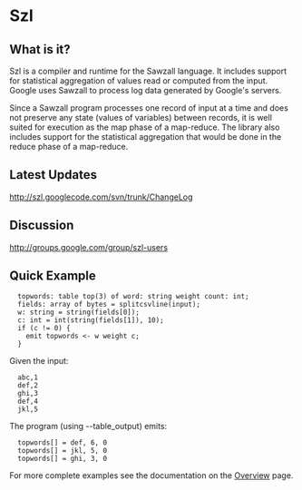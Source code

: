 # Szl #

## What is it? ##

Szl is a compiler and runtime for the Sawzall language.  It includes support for statistical aggregation of values read or computed from the input.  Google uses Sawzall to process log data generated by Google's servers.

Since a Sawzall program processes one record of input at a time and does not preserve any state (values of variables) between records, it is well suited for execution as the map phase of a map-reduce.  The library also includes support for the statistical aggregation that would be done in the reduce phase of a map-reduce.

## Latest Updates ##

http://szl.googlecode.com/svn/trunk/ChangeLog

## Discussion ##

http://groups.google.com/group/szl-users

## Quick Example ##

```
  topwords: table top(3) of word: string weight count: int;
  fields: array of bytes = splitcsvline(input);
  w: string = string(fields[0]);
  c: int = int(string(fields[1]), 10);
  if (c != 0) {
    emit topwords <- w weight c;
  }
```

Given the input:
```
  abc,1
  def,2
  ghi,3
  def,4
  jkl,5
```

The program (using --table\_output) emits:
```
  topwords[] = def, 6, 0
  topwords[] = jkl, 5, 0
  topwords[] = ghi, 3, 0
```

For more complete examples see the documentation on the [Overview](Overview.md) page.